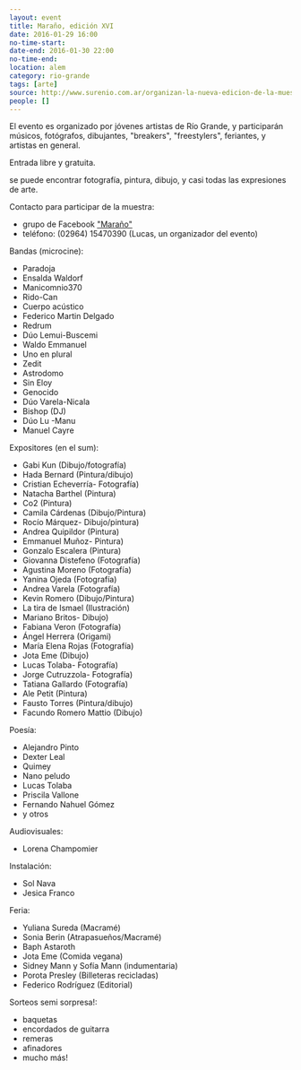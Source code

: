 ```yaml
---
layout: event 
title: Maraño, edición XVI
date: 2016-01-29 16:00
no-time-start: 
date-end: 2016-01-30 22:00
no-time-end: 
location: alem
category: rio-grande
tags: [arte]
source: http://www.surenio.com.ar/organizan-la-nueva-edicion-de-la-muestra-marano/
people: []
---
```


El evento es organizado por jóvenes artistas de Río Grande, y participarán músicos, fotógrafos, dibujantes, "breakers", "freestylers", feriantes, y artistas en general. 

Entrada libre y gratuita.

se puede encontrar fotografía, pintura, dibujo, y casi todas las expresiones de arte.

Contacto para participar de la muestra:

- grupo de Facebook ["Maraño"](https://www.facebook.com/Mara%C3%B1o-219879148079018/)
- teléfono: (02964) 15470390 (Lucas, un organizador del evento)


Bandas (microcine):

- Paradoja
- Ensalda Waldorf
- Manicomnio370
- Rido-Can
- Cuerpo acústico
- Federico Martin Delgado
- Redrum
- Dúo Lemui-Buscemi
- Waldo Emmanuel
- Uno en plural
- Zedit
- Astrodomo
- Sin Eloy
- Genocido
- Dúo Varela-Nicala
- Bishop (DJ)
- Dúo Lu -Manu
- Manuel Cayre

Expositores (en el sum):

- Gabi Kun (Dibujo/fotografía)
- Hada Bernard (Pintura/dibujo)
- Cristian Echeverría- Fotografía)
- Natacha Barthel (Pintura)
- Co2 (Pintura)
- Camila Cárdenas (Dibujo/Pintura)
- Rocío Márquez- Dibujo/pintura)
- Andrea Quipildor (Pintura)
- Emmanuel Muñoz- Pintura)
- Gonzalo Escalera (Pintura)
- Giovanna Distefeno (Fotografía)
- Agustina Moreno (Fotografía)
- Yanina Ojeda (Fotografía)
- Andrea Varela (Fotografía)
- Kevin Romero (Dibujo/Pintura)
- La tira de Ismael (Ilustración)
- Mariano Britos- Dibujo)
- Fabiana Veron (Fotografía)
- Ángel Herrera (Origami)
- María Elena Rojas (Fotografía)
- Jota Eme (Dibujo)
- Lucas Tolaba- Fotografía)
- Jorge Cutruzzola- Fotografía)
- Tatiana Gallardo (Fotografía)
- Ale Petit (Pintura)
- Fausto Torres (Pintura/dibujo)
- Facundo Romero Mattio (Dibujo)

Poesía:

- Alejandro Pinto
- Dexter Leal
- Quimey
- Nano peludo
- Lucas Tolaba
- Priscila Vallone
- Fernando Nahuel Gómez
- y otros

Audiovisuales:

- Lorena Champomier

Instalación:

- Sol Nava
- Jesica Franco


Feria:

- Yuliana Sureda  (Macramé)
- Sonia Berin  (Atrapasueños/Macramé)
- Baph Astaroth
- Jota Eme  (Comida vegana)
- Sidney Mann y Sofía Mann  (indumentaria)
- Porota Presley  (Billeteras recicladas)
- Federico Rodríguez (Editorial)

Sorteos semi sorpresa!:

- baquetas
- encordados de guitarra
- remeras
- afinadores
- mucho más!